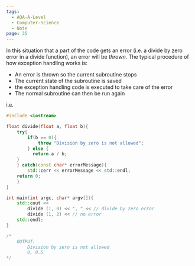 ```yaml
---
tags:
  - AQA-A-Level
  - Computer-Science
  - Note
page: 35
---
```

In this situation that a part of the code gets an error (i.e. a divide by zero error in a divide function), an error will be *thrown*.
The typical procedure of how exception handling works is:
- An error is thrown so the current subroutine stops
- The current state of the subroutine is saved
- the exception handling code is executed to take care of the error
- The normal subroutine can then be run again

i.e.
```cpp
#include <iostream>

float divide(float a, float b){
	try{
		if(b == 0){
			throw "Division by zero is not allowed";
		} else {
		  return a / b;
    }
	} catch(const char* errorMessage){
		std::cerr << errorMessage << std::endl;
    return 0;
	}
}

int main(int argc, char* argv[]){
	std::cout << 
		divide (1, 0) << ", " << // divide by zero error
		divide (1, 2) << // no error
	std::endl;
}

/*
	OUTPUT:
		Division by zero is not allowed
		0, 0.5
*/
```
